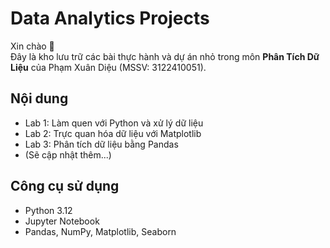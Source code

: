 # Data Analytics Projects

Xin chào 👋  
Đây là kho lưu trữ các bài thực hành và dự án nhỏ trong môn **Phân Tích Dữ Liệu** của Phạm Xuân Diệu (MSSV: 3122410051).

## Nội dung
- Lab 1: Làm quen với Python và xử lý dữ liệu
- Lab 2: Trực quan hóa dữ liệu với Matplotlib
- Lab 3: Phân tích dữ liệu bằng Pandas
- (Sẽ cập nhật thêm...)

## Công cụ sử dụng
- Python 3.12
- Jupyter Notebook
- Pandas, NumPy, Matplotlib, Seaborn
